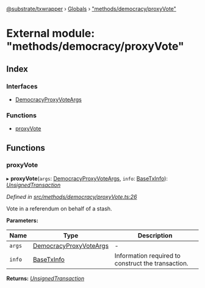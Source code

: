 [@substrate/txwrapper](../README.md) › [Globals](../globals.md) › ["methods/democracy/proxyVote"](_methods_democracy_proxyvote_.md)

# External module: "methods/democracy/proxyVote"

## Index

### Interfaces

* [DemocracyProxyVoteArgs](../interfaces/_methods_democracy_proxyvote_.democracyproxyvoteargs.md)

### Functions

* [proxyVote](_methods_democracy_proxyvote_.md#proxyvote)

## Functions

###  proxyVote

▸ **proxyVote**(`args`: [DemocracyProxyVoteArgs](../interfaces/_methods_democracy_proxyvote_.democracyproxyvoteargs.md), `info`: [BaseTxInfo](../interfaces/_util_types_.basetxinfo.md)): *[UnsignedTransaction](../interfaces/_util_types_.unsignedtransaction.md)*

*Defined in [src/methods/democracy/proxyVote.ts:26](https://github.com/paritytech/txwrapper/blob/562ba6e/src/methods/democracy/proxyVote.ts#L26)*

Vote in a referendum on behalf of a stash.

**Parameters:**

Name | Type | Description |
------ | ------ | ------ |
`args` | [DemocracyProxyVoteArgs](../interfaces/_methods_democracy_proxyvote_.democracyproxyvoteargs.md) | - |
`info` | [BaseTxInfo](../interfaces/_util_types_.basetxinfo.md) | Information required to construct the transaction.  |

**Returns:** *[UnsignedTransaction](../interfaces/_util_types_.unsignedtransaction.md)*
